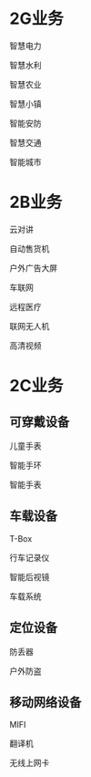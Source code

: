 # 2G业务
智慧电力

智慧水利

智慧农业

智慧小镇

智能安防

智慧交通

智能城市
# 2B业务
云对讲

自动售货机

户外广告大屏

车联网

远程医疗

联网无人机

高清视频
# 2C业务
## 可穿戴设备
儿童手表

智能手环

智能手表
## 车载设备
T-Box

行车记录仪

智能后视镜

车载系统
## 定位设备
防丢器

户外防盗
## 移动网络设备
MIFI

翻译机

无线上网卡
